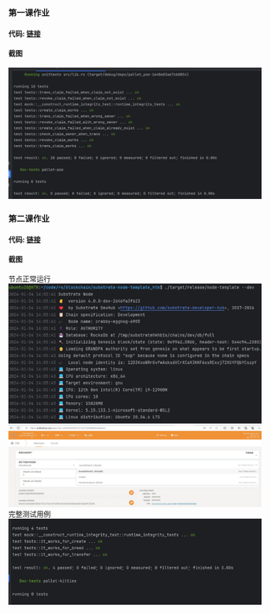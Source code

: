 ### 第一课作业

#### 代码: [链接](/pallets/poe/src/tests.rs)
#### 截图 
![运行截图](/pallets/poe/class_one_screenshot.png)


### 第二课作业

#### 代码: [链接](/pallets/kitties)
#### 截图 
节点正常运行
![运行截图](/pallets/kitties/class_two_screenshot.png)
![运行截图](/pallets/kitties/class-two-screenshot2.png)
完整测试用例
![运行截图](/pallets/kitties/class-two-screenshot1.png)
